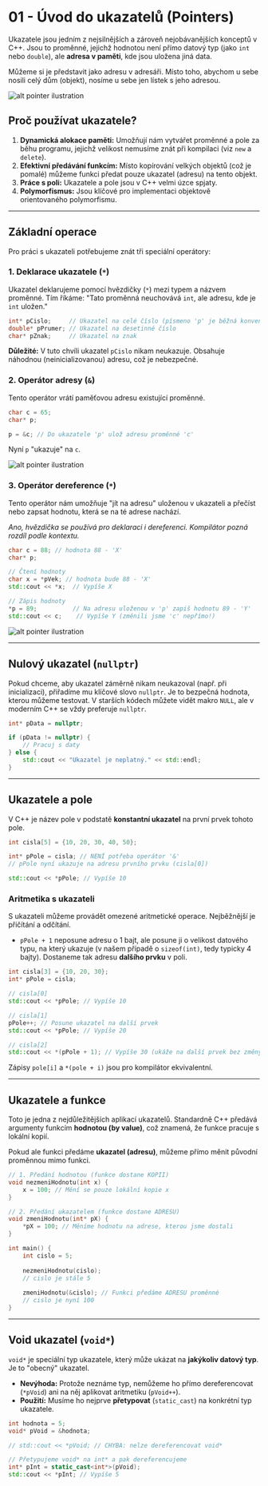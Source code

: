 # **01 - Úvod do ukazatelů (Pointers)**

Ukazatele jsou jedním z nejsilnějších a zároveň nejobávanějších konceptů v C++. Jsou to proměnné, jejichž hodnotou není přímo datový typ (jako `int` nebo `double`), ale **adresa v paměti**, kde jsou uložena jiná data.

Můžeme si je představit jako adresu v adresáři. Místo toho, abychom u sebe nosili celý dům (objekt), nosíme u sebe jen lístek s jeho adresou.

![alt pointer ilustration](https://hackingcpp.com/cpp/lang/pointers1.svg)

## **Proč používat ukazatele?**

1.  **Dynamická alokace paměti:** Umožňují nám vytvářet proměnné a pole za běhu programu, jejichž velikost nemusíme znát při kompilaci (viz `new` a `delete`).
2.  **Efektivní předávání funkcím:** Místo kopírování velkých objektů (což je pomalé) můžeme funkci předat pouze ukazatel (adresu) na tento objekt.
3.  **Práce s poli:** Ukazatele a pole jsou v C++ velmi úzce spjaty.
4.  **Polymorfismus:** Jsou klíčové pro implementaci objektově orientovaného polymorfismu.

---

## **Základní operace**

Pro práci s ukazateli potřebujeme znát tři speciální operátory:

### **1. Deklarace ukazatele (`*`)**

Ukazatel deklarujeme pomocí hvězdičky (`*`) mezi typem a názvem proměnné. Tím říkáme: "Tato proměnná neuchovává `int`, ale adresu, kde je `int` uložen."

```cpp
int* pCislo;     // Ukazatel na celé číslo (písmeno 'p' je běžná konvence)
double* pPrumer; // Ukazatel na desetinné číslo
char* pZnak;     // Ukazatel na znak
```

**Důležité:** V tuto chvíli ukazatel `pCislo` nikam neukazuje. Obsahuje náhodnou (neinicializovanou) adresu, což je nebezpečné.

### **2. Operátor adresy (`&`)**

Tento operátor vrátí paměťovou adresu existující proměnné.

```cpp
char c = 65;
char* p;

p = &c; // Do ukazatele 'p' ulož adresu proměnné 'c'
```

Nyní `p` "ukazuje" na `c`.

![alt pointer ilustration](https://hackingcpp.com/cpp/lang/pointer1.svg)

### **3. Operátor dereference (`*`)**

Tento operátor nám umožňuje "jít na adresu" uloženou v ukazateli a přečíst nebo zapsat hodnotu, která se na té adrese nachází.

*Ano, hvězdička se používá pro deklaraci i dereferenci. Kompilátor pozná rozdíl podle kontextu.*

```cpp
char c = 88; // hodnota 88 - 'X'
char* p;

// Čtení hodnoty
char x = *pVek; // hodnota bude 88 - 'X'
std::cout << *x;  // Vypíše X

// Zápis hodnoty
*p = 89;          // Na adresu uloženou v 'p' zapiš hodnotu 89 - 'Y'
std::cout << c;    // Vypíše Y (změnili jsme 'c' nepřímo!)
```

![alt pointer ilustration](https://hackingcpp.com/cpp/lang/pointer2.svg)


-----

## **Nulový ukazatel (`nullptr`)**

Pokud chceme, aby ukazatel záměrně nikam neukazoval (např. při inicializaci), přiřadíme mu klíčové slovo `nullptr`. Je to bezpečná hodnota, kterou můžeme testovat. V starších kódech můžete vidět makro `NULL`, ale v moderním C++ se vždy preferuje `nullptr`.

```cpp
int* pData = nullptr;

if (pData != nullptr) {
    // Pracuj s daty
} else {
    std::cout << "Ukazatel je neplatný." << std::endl;
}
```

-----

## **Ukazatele a pole**

V C++ je název pole v podstatě **konstantní ukazatel** na první prvek tohoto pole.

```cpp
int cisla[5] = {10, 20, 30, 40, 50};

int* pPole = cisla; // NENÍ potřeba operátor '&'
// pPole nyní ukazuje na adresu prvního prvku (cisla[0])

std::cout << *pPole; // Vypíše 10
```

### **Aritmetika s ukazateli**

S ukazateli můžeme provádět omezené aritmetické operace. Nejběžnější je přičítání a odčítání.

  * `pPole + 1` neposune adresu o 1 bajt, ale posune ji o velikost datového typu, na který ukazuje (v našem případě o `sizeof(int)`, tedy typicky 4 bajty). Dostaneme tak adresu **dalšího prvku** v poli.

```cpp
int cisla[3] = {10, 20, 30};
int* pPole = cisla;

// cisla[0]
std::cout << *pPole; // Vypíše 10

// cisla[1]
pPole++; // Posune ukazatel na další prvek
std::cout << *pPole; // Vypíše 20

// cisla[2]
std::cout << *(pPole + 1); // Vypíše 30 (ukáže na další prvek bez změny pPole)
```

Zápisy `pole[i]` a `*(pole + i)` jsou pro kompilátor ekvivalentní.

-----

## **Ukazatele a funkce**

Toto je jedna z nejdůležitějších aplikací ukazatelů. Standardně C++ předává argumenty funkcím **hodnotou (by value)**, což znamená, že funkce pracuje s lokální kopií.

Pokud ale funkci předáme **ukazatel (adresu)**, můžeme přímo měnit původní proměnnou mimo funkci.

```cpp
// 1. Předání hodnotou (funkce dostane KOPII)
void nezmeniHodnotu(int x) {
    x = 100; // Mění se pouze lokální kopie x
}

// 2. Předání ukazatelem (funkce dostane ADRESU)
void zmeniHodnotu(int* pX) {
    *pX = 100; // Měníme hodnotu na adrese, kterou jsme dostali
}

int main() {
    int cislo = 5;
    
    nezmeniHodnotu(cislo);
    // cislo je stále 5
    
    zmeniHodnotu(&cislo); // Funkci předáme ADRESU proměnné
    // cislo je nyní 100
}
```

-----

## **Void ukazatel (`void*`)**

`void*` je speciální typ ukazatele, který může ukázat na **jakýkoliv datový typ**. Je to "obecný" ukazatel.

  * **Nevýhoda:** Protože neznáme typ, nemůžeme ho přímo dereferencovat (`*pVoid`) ani na něj aplikovat aritmetiku (`pVoid++`).
  * **Použití:** Musíme ho nejprve **přetypovat** (`static_cast`) na konkrétní typ ukazatele.

```cpp
int hodnota = 5;
void* pVoid = &hodnota;

// std::cout << *pVoid; // CHYBA: nelze dereferencovat void*

// Přetypujeme void* na int* a pak dereferencujeme
int* pInt = static_cast<int*>(pVoid);
std::cout << *pInt; // Vypíše 5
```

